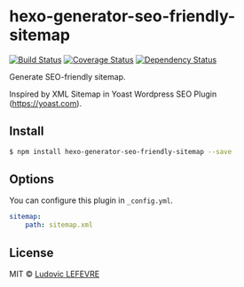 # hexo-generator-seo-friendly-sitemap

[![Build Status][travis-image]][travis-url]
[![Coverage Status][coveralls-image]][coveralls-url]
[![Dependency Status][daviddm-url]][daviddm-image]

Generate SEO-friendly sitemap.

Inspired by XML Sitemap in Yoast Wordpress SEO Plugin (https://yoast.com).

## Install

``` bash
$ npm install hexo-generator-seo-friendly-sitemap --save
```

## Options

You can configure this plugin in `_config.yml`.

``` yaml
sitemap:
    path: sitemap.xml
```

## License

MIT © [Ludovic LEFEVRE](http://www.ludoviclefevre.fr)


[coveralls-image]: https://coveralls.io/repos/ludoviclefevre/hexo-generator-seo-friendly-sitemap/badge.svg
[coveralls-url]: https://coveralls.io/r/ludoviclefevre/hexo-generator-seo-friendly-sitemap?branch=master
[travis-url]: https://travis-ci.org/ludoviclefevre/hexo-generator-seo-friendly-sitemap
[travis-image]: https://travis-ci.org/ludoviclefevre/hexo-generator-seo-friendly-sitemap.svg?branch=master
[daviddm-url]: https://david-dm.org/ludoviclefevre/hexo-generator-seo-friendly-sitemap.svg?theme=shields.io
[daviddm-image]: https://david-dm.org/ludoviclefevre/hexo-generator-seo-friendly-sitemap